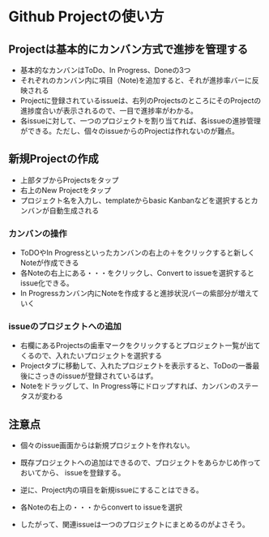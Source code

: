 # Github Projectの使い方

## Projectは基本的にカンバン方式で進捗を管理する
- 基本的なカンバンはToDo、In Progress、Doneの3つ
- それぞれのカンバン内に項目（Note)を追加すると、それが進捗率バーに反映される
- Projectに登録されているissueは、右列のProjectsのところにそのProjectの進捗度合いが表示されるので、一目で進捗率がわかる。
- 各issueに対して、一つのプロジェクトを割り当てれば、各issueの進捗管理ができる。ただし、個々のissueからのProjectは作れないのが難点。

## 新規Projectの作成
- 上部タブからProjectsをタップ
- 右上のNew Projectをタップ
- プロジェクト名を入力し、templateからbasic Kanbanなどを選択するとカンバンが自動生成される

### カンバンの操作
- ToDOやIn Progressといったカンバンの右上の＋をクリックすると新しくNoteが作成できる
- 各Noteの右上にある・・・をクリックし、Convert to issueを選択するとissue化できる。
- In Progressカンバン内にNoteを作成すると進捗状況バーの紫部分が増えていく

###  issueのプロジェクトへの追加
- 右欄にあるProjectsの歯車マークをクリックするとプロジェクト一覧が出てくるので、入れたいプロジェクトを選択する
- Projectタブに移動して、入れたプロジェクトを表示すると、ToDoの一番最後にさっきのissueが登録されているはず。
- Noteをドラッグして、In Progress等にドロップすれば、カンバンのステータスが変わる

## 注意点
- 個々のissue画面からは新規プロジェクトを作れない。
- 既存プロジェクトへの追加はできるので、プロジェクトをあらかじめ作っておいてから、
  issueを登録する。

- 逆に、Project内の項目を新規issueにすることはできる。
- 各Noteの右上の・・・からconvert to issueを選択
- したがって、関連issueは一つのプロジェクトにまとめるのがよさそう。
 

